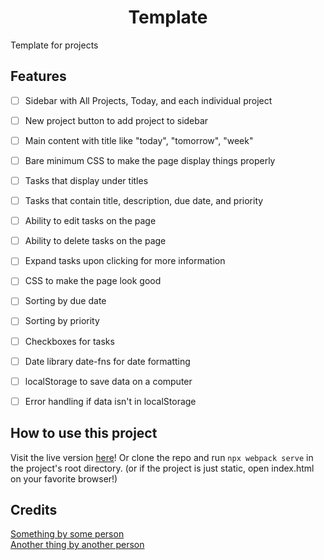 <h1 align="center">Template</h1>
Template for projects

Features
--------
- [ ] Sidebar with All Projects, Today, and each individual project
- [ ] New project button to add project to sidebar
- [ ] Main content with title like "today", "tomorrow", "week"
- [ ] Bare minimum CSS to make the page display things properly
- [ ] Tasks that display under titles
- [ ] Tasks that contain title, description, due date, and priority
- [ ] Ability to edit tasks on the page
- [ ] Ability to delete tasks on the page
- [ ] Expand tasks upon clicking for more information
- [ ] CSS to make the page look good
- [ ] Sorting by due date
- [ ] Sorting by priority
- [ ] Checkboxes for tasks
- [ ] Date library date-fns for date formatting
- [ ] localStorage to save data on a computer
- [ ] Error handling if data isn't in localStorage


How to use this project
-----------------------
Visit the live version <a href="" rel="noopener noreferrer">here</a>! Or clone the repo and run `npx webpack serve` in the project's root directory. (or if the project is just static, open index.html on your favorite browser!)

Credits
-------
<a href="" rel="noopener noreferrer">Something by some person</a>
<br>
<a href="" rel="noopener noreferrer">Another thing by another person</a>
<br>
